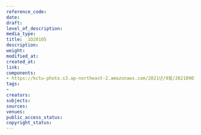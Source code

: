 ```yaml
---
reference_code: 
date: 
draft: 
level_of_description: 
media_type: 
title: _1D20105
description: 
weight: 
modified_at: 
created_at: 
link: 
components:
- https://kctu-photo.s3.ap-northeast-2.amazonaws.com/2021년/9월/20210901_민주노총+일부+간부들의+보수정당+대선후보+캠프행에+대한+민주노총+전,현직+대표자+기자회견/_1D20105.jpg
tags:
- 
creators: 
subjects: 
sources: 
venues: 
public_access_status: 
copyright_status: 
---
```

